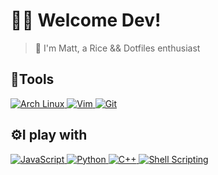 # 🐱‍👓 Welcome Dev!

> 👾 I'm Matt, a Rice && Dotfiles enthusiast

## 🧰Tools  
<div>
    <a href="https://archlinux.org/">
        <img alt ="Arch Linux" src= "https://img.shields.io/badge/Arch_Linux-1793D1?style=for-the-badge&logo=arch-linux&logoColor=white">
    </a>
    <a href="https://www.vim.org/">
        <img alt="Vim" src= "https://img.shields.io/badge/VIM-%2311AB00.svg?&style=for-the-badge&logo=vim&logoColor=white">
    </a>
    <a href="https://git-scm.com/">
        <img alt="Git" src= "https://img.shields.io/badge/GIT-E44C30?style=for-the-badge&logo=git&logoColor=white">
    </a>
</div>

## ⚙I play with

<div>
    <a href="https://www.javascript.com/">
        <img alt="JavaScript" src="https://img.shields.io/badge/JavaScript-F7DF1E?style=for-the-badge&logo=javascript&logoColor=black">
    </a>
    <a href="https://www.python.org/">
        <img alt="Python" src="https://img.shields.io/badge/Python-14354C?style=for-the-badge&logo=python&logoColor=white">
    </a> 
    <a href="https://dotnet.microsoft.com/">
        <img alt="C++" src="https://img.shields.io/badge/C%2B%2B-00599C?style=for-the-badge&logo=c%2B%2B&logoColor=white">
    </a> 
    <a href="">
        <img alt="Shell Scripting" src="https://img.shields.io/badge/Shell_Script-121011?style=for-the-badge&logo=gnu-bash&logoColor=white">
    </a> 
</div> 
